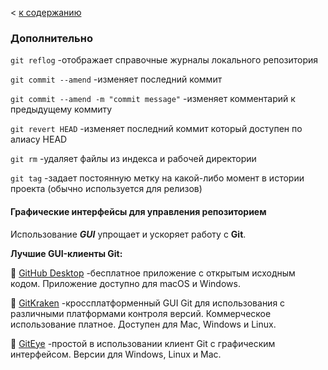< [к содержанию](./readme.md)
### Дополнительно

`git reflog` -отображает справочные журналы локального репозитория

`git commit --amend` -изменяет последний коммит

`git commit --amend -m "commit message"` -изменяет комментарий к предыдущему коммиту

`git revert HEAD` -изменяет последний коммит который доступен по алиасу HEAD

`git rm` -удаляет файлы из индекса и рабочей директории

`git tag` -задает постоянную метку на какой-либо момент в истории проекта (обычно используется для релизов)

#### **Графические интерфейсы для управления репозиторием**

Использование ***GUI*** упрощает и ускоряет работу с **Git**.

**Лучшие GUI-клиенты Git:**

&#128190; [GitHub Desktop](https://desktop.github.com/) -бесплатное приложение с открытым исходным кодом. Приложение доступно для macOS и Windows.

&#128190; [GitKraken](https://www.gitkraken.com/) -кроссплатформенный GUI Git для использования с различными платформами контроля версий. Коммерческое использование платное. Доступен для Mac, Windows и Linux.

&#128190; [GitEye](https://digital.ai/) -простой в использовании клиент Git с графическим интерфейсом. Версии для Windows, Linux и Mac.
